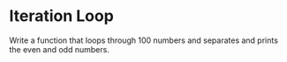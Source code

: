 Iteration Loop
==============

Write a function that loops through 100 numbers and separates and prints the even and odd numbers.